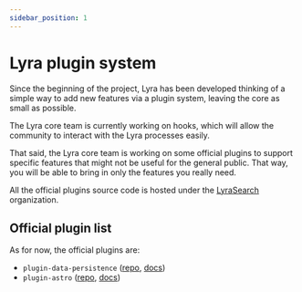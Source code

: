 ```yaml
---
sidebar_position: 1
---
```


# Lyra plugin system

Since the beginning of the project, Lyra has been developed thinking of a simple
way to add new features via a plugin system, leaving the core as small as
possible.

The Lyra core team is currently working on hooks, which will allow the community
to interact with the Lyra processes easily.

That said, the Lyra core team is working on some official plugins to support
specific features that might not be useful for the general public. That way, you
will be able to bring in only the features you really need.

All the official plugins source code is hosted under the
[LyraSearch](https://github.com/lyrasearch) organization.

## Official plugin list

As for now, the official plugins are:

- `plugin-data-persistence`
  ([repo](https://github.com/lyrasearch/plugin-data-persistence),
  [docs](/plugins/plugin-data-persistence))
- `plugin-astro`
  ([repo](https://github.com/lyrasearcg/plugin-astro),
   [docs](/plugins/plugin-astro))
